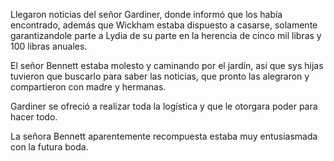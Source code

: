 Llegaron noticias del señor Gardiner, donde informó que los había encontrado, además que Wickham estaba dispuesto a casarse, solamente garantizandole parte a Lydia de su parte en la herencia de cinco mil libras y 100 libras anuales.

El señor Bennett estaba molesto y caminando por el jardín, así que  sys hijas tuvieron que buscarlo para saber las noticias, que pronto las alegraron y compartieron con madre y hermanas.

Gardiner se ofreció a realizar toda la logística y que le otorgara poder para hacer todo. 

La señora Bennett aparentemente recompuesta estaba muy entusiasmada con la futura boda.
